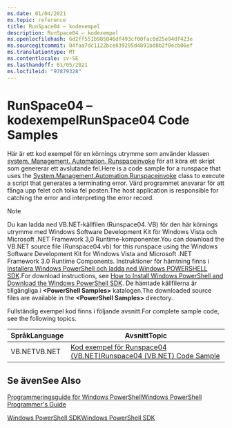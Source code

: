 ```yaml
---
ms.date: 01/04/2021
ms.topic: reference
title: RunSpace04 – kodexempel
description: RunSpace04 – kodexempel
ms.openlocfilehash: 6d2ff551b985046df493cf00fac0d25e94df423e
ms.sourcegitcommit: 04faa7dc1122bce839295d4891bd8b2f0ecb06ef
ms.translationtype: MT
ms.contentlocale: sv-SE
ms.lasthandoff: 01/05/2021
ms.locfileid: "97879328"
---
```

# <a name="runspace04-code-samples"></a><span data-ttu-id="6ff3b-103">RunSpace04 – kodexempel</span><span class="sxs-lookup"><span data-stu-id="6ff3b-103">RunSpace04 Code Samples</span></span>

<span data-ttu-id="6ff3b-104">Här är ett kod exempel för en körnings utrymme som använder klassen [system. Management. Automation. Runspaceinvoke](/dotnet/api/System.Management.Automation.RunspaceInvoke) för att köra ett skript som genererar ett avslutande fel.</span><span class="sxs-lookup"><span data-stu-id="6ff3b-104">Here is a code sample for a runspace that uses the [System.Management.Automation.Runspaceinvoke](/dotnet/api/System.Management.Automation.RunspaceInvoke) class to execute a script that generates a terminating error.</span></span> <span data-ttu-id="6ff3b-105">Värd programmet ansvarar för att fånga upp felet och tolka fel posten.</span><span class="sxs-lookup"><span data-stu-id="6ff3b-105">The host application is responsible for catching the error and interpreting the error record.</span></span>

> [!NOTE]
> <span data-ttu-id="6ff3b-106">Du kan ladda ned VB.NET-källfilen (Runspace04. VB) för den här körnings utrymme med Windows Software Development Kit för Windows Vista och Microsoft .NET Framework 3,0 Runtime-komponenter.</span><span class="sxs-lookup"><span data-stu-id="6ff3b-106">You can download the VB.NET source file (Runspace04.vb) for this runspace using the Windows Software Development Kit for Windows Vista and Microsoft .NET Framework 3.0 Runtime Components.</span></span>
> <span data-ttu-id="6ff3b-107">Instruktioner för hämtning finns i [Installera Windows PowerShell och ladda ned Windows POWERSHELL SDK](/powershell/scripting/developer/installing-the-windows-powershell-sdk).</span><span class="sxs-lookup"><span data-stu-id="6ff3b-107">For download instructions, see [How to Install Windows PowerShell and Download the Windows PowerShell SDK](/powershell/scripting/developer/installing-the-windows-powershell-sdk).</span></span>
> <span data-ttu-id="6ff3b-108">De hämtade källfilerna är tillgängliga i **\<PowerShell Samples>** katalogen.</span><span class="sxs-lookup"><span data-stu-id="6ff3b-108">The downloaded source files are available in the **\<PowerShell Samples>** directory.</span></span>

<span data-ttu-id="6ff3b-109">Fullständig exempel kod finns i följande avsnitt.</span><span class="sxs-lookup"><span data-stu-id="6ff3b-109">For complete sample code, see the following topics.</span></span>

|<span data-ttu-id="6ff3b-110">Språk</span><span class="sxs-lookup"><span data-stu-id="6ff3b-110">Language</span></span>|<span data-ttu-id="6ff3b-111">Avsnitt</span><span class="sxs-lookup"><span data-stu-id="6ff3b-111">Topic</span></span>|
|--------------|-----------|
|<span data-ttu-id="6ff3b-112">VB.NET</span><span class="sxs-lookup"><span data-stu-id="6ff3b-112">VB.NET</span></span>|[<span data-ttu-id="6ff3b-113">Kod exempel för Runspace04 (VB.NET)</span><span class="sxs-lookup"><span data-stu-id="6ff3b-113">Runspace04 (VB.NET) Code Sample</span></span>](./runspace04-vb-net-code-sample.md)|

## <a name="see-also"></a><span data-ttu-id="6ff3b-114">Se även</span><span class="sxs-lookup"><span data-stu-id="6ff3b-114">See Also</span></span>

[<span data-ttu-id="6ff3b-115">Programmeringsguide för Windows PowerShell</span><span class="sxs-lookup"><span data-stu-id="6ff3b-115">Windows PowerShell Programmer's Guide</span></span>](./windows-powershell-programmer-s-guide.md)

[<span data-ttu-id="6ff3b-116">Windows PowerShell SDK</span><span class="sxs-lookup"><span data-stu-id="6ff3b-116">Windows PowerShell SDK</span></span>](../windows-powershell-reference.md)
